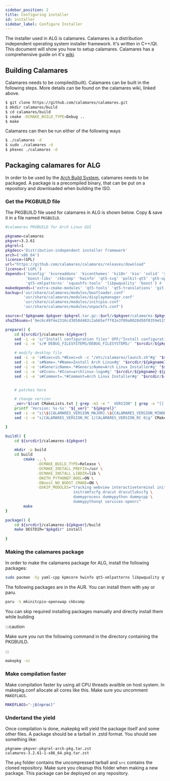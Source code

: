 ```yaml
---
sidebar_position: 2
title: Configuring installer
id: installer
sidebar_label: Configure Installer
---
```


The installer used in ALG is calamares. Calamares is a distribution independent operating system installer framework. It's written in C++/Qt. This document will show you how to setup calamares. Calamares has a comprehensive guide on it's <a href="https://github.com/calamares/calamares/wiki">wiki</a>.

## Building Calamares

Calamares needs to be compiled(built). Calamares can be built in the following steps. More details can be found on the calamares wiki, linked above.

```bash
$ git clone https://github.com/calamares/calamares.git
$ mkdir calamares/build
$ cd calamares/build
$ cmake -DCMAKE_BUILD_TYPE=Debug ..
$ make
```

Calamares can then be run either of the following ways
```bash
$ ./calamares -d
$ sudo ./calamares -d
$ pkexec ./calamares -d
```

## Packaging calamares for ALG
In order to be used by the <a href="https://wiki.archlinux.org/title/Arch_Build_System">Arch Build System</a>, calamares needs to be packaged. A package is a precompiled binary, that can be put on a repository and downloaded when building the ISO. 

### Get the PKGBUILD file

The PKGBUILD file used for calamares in ALG is shown below. Copy & save it in a file named <code>PKGBUILD</code>.

```bash
#calamares PKGBUILD for Arch Linux GUI

pkgname=calamares
pkgver=3.2.61
pkgrel=1
pkgdesc='Distribution-independent installer framework'
arch=('x86_64')
license=(GPL)
url="https://github.com/calamares/calamares/releases/download"
license=('LGPL')
depends=('kconfig' 'kcoreaddons' 'kiconthemes' 'ki18n' 'kio' 'solid' 'yaml-cpp' 'kpmcore' 'mkinitcpio-openswap'
         'boost-libs' 'ckbcomp' 'hwinfo' 'qt5-svg' 'polkit-qt5' 'gtk-update-icon-cache' 'plasma-framework'
         'qt5-xmlpatterns' 'squashfs-tools' 'libpwquality' 'boost') # 'pythonqt>=3.2')
makedepends=('extra-cmake-modules' 'qt5-tools' 'qt5-translations' 'git' 'boost')
backup=('usr/share/calamares/modules/bootloader.conf'
        'usr/share/calamares/modules/displaymanager.conf'
        'usr/share/calamares/modules/initcpio.conf'
        'usr/share/calamares/modules/unpackfs.conf')

source=("$pkgname-$pkgver-$pkgrel.tar.gz::$url/v$pkgver/calamares-$pkgver.tar.gz")
sha256sums=('9ec6c49f4e2316cd3058d402c2ab65efff02e3f09a0028d50f0359e5154e6c8c')

prepare() {
	cd ${srcdir}/calamares-${pkgver}
	sed -i -e 's/"Install configuration files" OFF/"Install configuration files" ON/' CMakeLists.txt
	sed -i -e 's/# DEBUG_FILESYSTEMS/DEBUG_FILESYSTEMS/' "$srcdir/${pkgname}-${pkgver}/CMakeLists.txt"

	# modify desktop file
	sed -i -e 's#Exec=sh.*#Exec=sh -c "/etc/calamares/launch.sh"#g' "$srcdir/${pkgname}-${pkgver}/calamares.desktop"
	sed -i -e 's#Name=.*#Name=Install Arch Linux#g' "$srcdir/${pkgname}-${pkgver}/calamares.desktop"
	sed -i -e 's#GenericName=.*#GenericName=Arch Linux Installer#g' "$srcdir/${pkgname}-${pkgver}/calamares.desktop"
	sed -i -e 's#Icon=.*#Icon=archlinux-logo#g' "$srcdir/${pkgname}-${pkgver}/calamares.desktop"
	sed -i -e 's#Comment=.*#Comment=Arch Linux Installer#g' "$srcdir/${pkgname}-${pkgver}/calamares.desktop"


	# patches here

	# change version
	_ver="$(cat CMakeLists.txt | grep -m3 -e "  VERSION" | grep -o "[[:digit:]]*" | xargs | sed s'/ /./g')"
	printf 'Version: %s-%s' "${_ver}" "${pkgrel}"
	sed -i -e "s|\${CALAMARES_VERSION_MAJOR}.\${CALAMARES_VERSION_MINOR}.\${CALAMARES_VERSION_PATCH}|${_ver}-${pkgrel}|g" CMakeLists.txt
	sed -i -e "s|CALAMARES_VERSION_RC 1|CALAMARES_VERSION_RC 0|g" CMakeLists.txt

}

build() {
	cd ${srcdir}/calamares-${pkgver}

	mkdir -p build
	cd build
        cmake .. \
              -DCMAKE_BUILD_TYPE=Release \
              -DCMAKE_INSTALL_PREFIX=/usr \
              -DCMAKE_INSTALL_LIBDIR=lib \
              -DWITH_PYTHONQT:BOOL=ON \
              -DBoost_NO_BOOST_CMAKE=ON \
              -DSKIP_MODULES="tracking webview interactiveterminal initramfs \
                              initramfscfg dracut dracutlukscfg \
                              dummyprocess dummypython dummycpp \
                              dummypythonqt services-openrc"
        make
}

package() {
	cd ${srcdir}/calamares-${pkgver}/build
	make DESTDIR="$pkgdir" install
	
}
```

### Making the calamares package
In order to make the calamares package for ALG, install the following packages:

```bash
sudo pacman -Sy yaml-cpp kpmcore hwinfo qt5-xmlpatterns libpwquality qt5-translations extra-cmake-modules squashfs-tools boost
```

The following packages are in the AUR. You can install them with yay or paru.
```bash
paru -S mkinitcpio-openswap ckbcomp
```

You can skip required installing packages manually and directly install them while building

:::caution

Make sure you run the following command in the directory containing the PKGBUILD.

:::

```bash
makepkg -sc
```

### Make compilation faster

Make compilation faster by using all CPU threads availble on host system. In makepkg.conf allocate all cores like this. Make sure you uncomment <code>MAKEFLAGS</code>.

```bash title=/etc/makepkg.conf
MAKEFLAGS="-j$(nproc)"
```

### Undertand the yield

Once compilation is done, makepkg will yield the package itself and some other files. A package should be a tarball in .zstd format. You should see something like:

```
pkgname-pkgver-pkgrel-arch-pkg.tar.zst
calamares-3.2.61-1-x86_64.pkg.tar.zst
```

The <code>pkg</code> folder contains the uncompressed tarball and <code>src</code> contains the cloned repository. Make sure you cleanup this folder when making a new package. This package can be deployed on any repository.